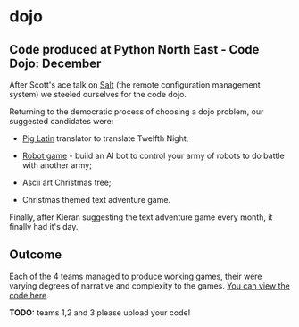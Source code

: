 dojo
====

Code produced at Python North East - Code Dojo: December
--------------------------------------------------------

After Scott's ace talk on [Salt][salt] (the remote configuration
management system) we steeled ourselves for the code dojo.

Returning to the democratic process of choosing a dojo problem, our
suggested candidates were: 

 - [Pig Latin][piglatin] translator to translate Twelfth Night;
 
 - [Robot game][robotgame] - build an AI bot to control your army
      of robots to do battle with another army;
    
 - Ascii art Christmas tree;
    
 - Christmas themed text adventure game.
    
Finally, after Kieran suggesting the text adventure game every month,
it finally had it's day.



Outcome
-----------

Each of the 4 teams managed to produce working games, their were
varying degrees of narrative and complexity to the games.
[You can view the code here][code].


[salt]: http://docs.saltstack.com/topics/
[piglatin]: http://en.wikipedia.org/wiki/Pig_Latin
[robotgame]: http://robotgame.net/home

[code]: https://github.com/pythonnortheast/dojo/tree/master/2013-12-12

**TODO:** teams 1,2 and 3 please upload your code!
